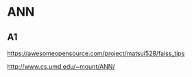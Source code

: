 # ANN

## A1
https://awesomeopensource.com/project/matsui528/faiss_tips

http://www.cs.umd.edu/~mount/ANN/
